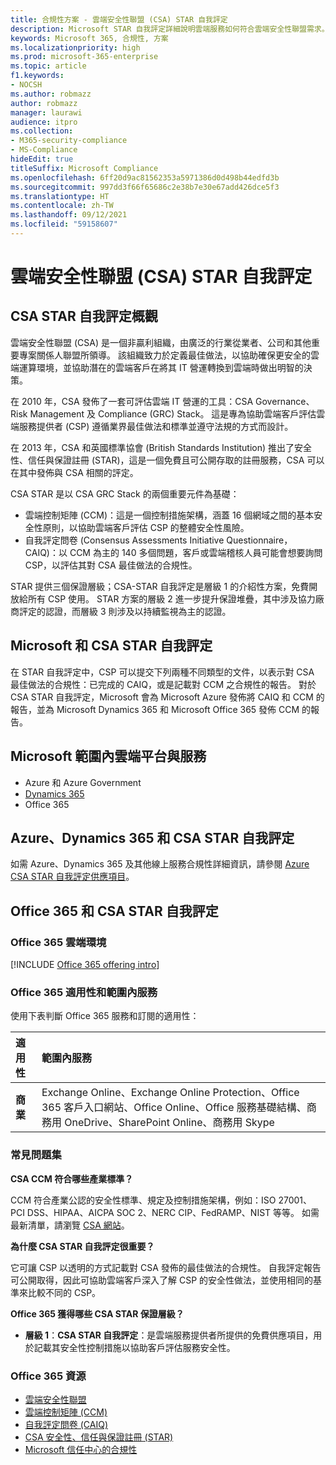 ```yaml
---
title: 合規性方案 - 雲端安全性聯盟 (CSA) STAR 自我評定
description: Microsoft STAR 自我評定詳細說明雲端服務如何符合雲端安全性聯盟需求。
keywords: Microsoft 365, 合規性, 方案
ms.localizationpriority: high
ms.prod: microsoft-365-enterprise
ms.topic: article
f1.keywords:
- NOCSH
ms.author: robmazz
author: robmazz
manager: laurawi
audience: itpro
ms.collection:
- M365-security-compliance
- MS-Compliance
hideEdit: true
titleSuffix: Microsoft Compliance
ms.openlocfilehash: 6ff20d9ac81562353a5971386d0d498b44edfd3b
ms.sourcegitcommit: 997dd3f66f65686c2e38b7e30e67add426dce5f3
ms.translationtype: HT
ms.contentlocale: zh-TW
ms.lasthandoff: 09/12/2021
ms.locfileid: "59158607"
---
```

# <a name="cloud-security-alliance-csa-star-self-assessment"></a>雲端安全性聯盟 (CSA) STAR 自我評定

## <a name="csa-star-self-assessment-overview"></a>CSA STAR 自我評定概觀

雲端安全性聯盟 (CSA) 是一個非贏利組織，由廣泛的行業從業者、公司和其他重要專案關係人聯盟所領導。 該組織致力於定義最佳做法，以協助確保更安全的雲端運算環境，並協助潛在的雲端客戶在將其 IT 營運轉換到雲端時做出明智的決策。  
  
在 2010 年，CSA 發佈了一套可評估雲端 IT 營運的工具：CSA Governance、Risk Management 及 Compliance (GRC) Stack。 這是專為協助雲端客戶評估雲端服務提供者 (CSP) 遵循業界最佳做法和標準並遵守法規的方式而設計。  
  
在 2013 年，CSA 和英國標準協會 (British Standards Institution) 推出了安全性、信任與保證註冊 (STAR)，這是一個免費且可公開存取的註冊服務，CSA 可以在其中發佈與 CSA 相關的評定。  
  
CSA STAR 是以 CSA GRC Stack 的兩個重要元件為基礎：

- 雲端控制矩陣 (CCM)：這是一個控制措施架構，涵蓋 16 個網域之間的基本安全性原則，以協助雲端客戶評估 CSP 的整體安全性風險。
- 自我評定問卷 (Consensus Assessments Initiative Questionnaire，CAIQ)：以 CCM 為主的 140 多個問題，客戶或雲端稽核人員可能會想要詢問 CSP，以評估其對 CSA 最佳做法的合規性。

STAR 提供三個保證層級；CSA-STAR 自我評定是層級 1 的介紹性方案，免費開放給所有 CSP 使用。 STAR 方案的層級 2 進一步提升保證堆疊，其中涉及協力廠商評定的認證，而層級 3 則涉及以持續監視為主的認證。

## <a name="microsoft-and-csa-star-self-assessment"></a>Microsoft 和 CSA STAR 自我評定

在 STAR 自我評定中，CSP 可以提交下列兩種不同類型的文件，以表示對 CSA 最佳做法的合規性：已完成的 CAIQ，或是記載對 CCM 之合規性的報告。 對於 CSA STAR 自我評定，Microsoft 會為 Microsoft Azure 發佈將 CAIQ 和 CCM 的報告，並為 Microsoft Dynamics 365 和 Microsoft Office 365 發佈 CCM 的報告。  

## <a name="microsoft-in-scope-cloud-platforms--services"></a>Microsoft 範圍內雲端平台與服務

- Azure 和 Azure Government
- [Dynamics 365](https://aka.ms/d365-compliance-list)
- Office 365

## <a name="azure-dynamics-365-and-csa-star-self-assessment"></a>Azure、Dynamics 365 和 CSA STAR 自我評定

如需 Azure、Dynamics 365 及其他線上服務合規性詳細資訊，請參閱 [Azure CSA STAR 自我評定供應項目](/azure/compliance/offerings/offering-csa-star-self-assessment)。

## <a name="office-365-and-csa-star-self-assessment"></a>Office 365 和 CSA STAR 自我評定

### <a name="office-365-cloud-environments"></a>Office 365 雲端環境

[!INCLUDE [Office 365 offering intro](../includes/o365-offering-introduction.md)]

### <a name="office-365-applicability-and-in-scope-services"></a>Office 365 適用性和範圍內服務

使用下表判斷 Office 365 服務和訂閱的適用性：

| **適用性** | **範圍內服務** |
|:------------------|:----------------------|
| **商業** |Exchange Online、Exchange Online Protection、Office 365 客戶入口網站、Office Online、Office 服務基礎結構、商務用 OneDrive、SharePoint Online、商務用 Skype |

### <a name="frequently-asked-questions"></a>常見問題集

**CSA CCM 符合哪些產業標準？**

CCM 符合產業公認的安全性標準、規定及控制措施架構，例如：ISO 27001、PCI DSS、HIPAA、AICPA SOC 2、NERC CIP、FedRAMP、NIST 等等。 如需最新清單，請瀏覽 [CSA 網站](https://cloudsecurityalliance.org/)。

**為什麼 CSA STAR 自我評定很重要？**

它可讓 CSP 以透明的方式記載對 CSA 發佈的最佳做法的合規性。 自我評定報告可公開取得，因此可協助雲端客戶深入了解 CSP 的安全性做法，並使用相同的基準來比較不同的 CSP。

**Office 365 獲得哪些 CSA STAR 保證層級？**

- **層級 1**：**CSA STAR 自我評定**：是雲端服務提供者所提供的免費供應項目，用於記載其安全性控制措施以協助客戶評估服務安全性。

### <a name="office-365-resources"></a>Office 365 資源

- [雲端安全性聯盟](https://cloudsecurityalliance.org/)
- [雲端控制矩陣 (CCM)](https://cloudsecurityalliance.org/group/cloud-controls-matrix/)
- [自我評定問卷 (CAIQ)](https://cloudsecurityalliance.org/group/consensus-assessments/)
- [CSA 安全性、信任與保證註冊 (STAR)](https://cloudsecurityalliance.org/star/)
- [Microsoft 信任中心的合規性](https://www.microsoft.com/trust-center/compliance/compliance-overview)